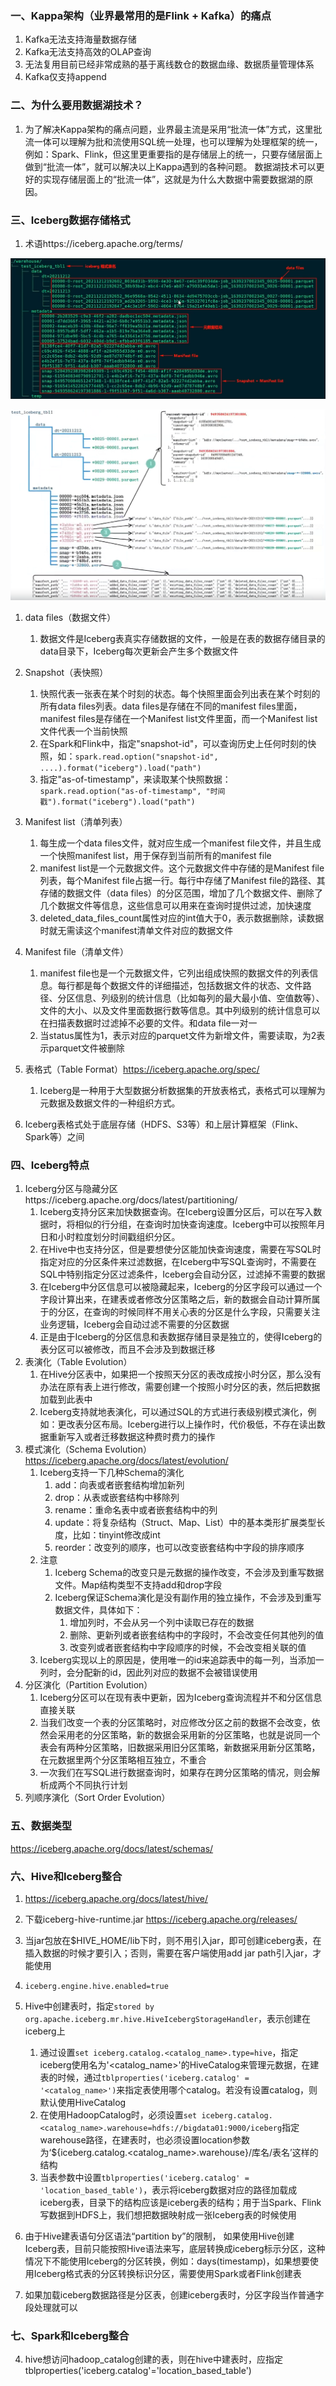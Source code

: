 ### 一、Kappa架构（业界最常用的是Flink + Kafka）的痛点

1. Kafka无法支持海量数据存储
2. Kafka无法支持高效的OLAP查询
3. 无法复用目前已经非常成熟的基于离线数仓的数据血缘、数据质量管理体系
4. Kafka仅支持append

### 二、为什么要用数据湖技术？

1. 为了解决Kappa架构的痛点问题，业界最主流是采用“批流一体”方式，这里批流一体可以理解为批和流使用SQL统一处理，也可以理解为处理框架的统一，
例如：Spark、Flink，但这里更重要指的是存储层上的统一，只要存储层面上做到“批流一体”，就可以解决以上Kappa遇到的各种问题。
数据湖技术可以更好的实现存储层面上的“批流一体”，这就是为什么大数据中需要数据湖的原因。

### 三、Iceberg数据存储格式

1. 术语https://iceberg.apache.org/terms/

![Hive整合Iceberg文件目录结构](./image/Hive整合Iceberg文件目录结构.png?msec=1667553515567)

![Iceberg查询最新数据](./image/Iceberg查询最新数据.png?msec=1667553515566)

1. data files（数据文件）
   1. 数据文件是Iceberg表真实存储数据的文件，一般是在表的数据存储目录的data目录下，Iceberg每次更新会产生多个数据文件
2. Snapshot（表快照）
   1. 快照代表一张表在某个时刻的状态。每个快照里面会列出表在某个时刻的所有data files列表。data files是存储在不同的manifest files里面，manifest files是存储在一个Manifest list文件里面，而一个Manifest list文件代表一个当前快照
   2. 在Spark和Flink中，指定"snapshot-id"，可以查询历史上任何时刻的快照，如：`spark.read.option("snapshot-id", ....).format("iceberg").load("path")`
   3. 指定"as-of-timestamp"，来读取某个快照数据：`spark.read.option("as-of-timestamp", "时间戳").format("iceberg").load("path")`
3. Manifest list（清单列表）
   1. 每生成一个data files文件，就对应生成一个manifest file文件，并且生成一个快照manifest list，用于保存到当前所有的manifest file
   2. manifest list是一个元数据文件。这个元数据文件中存储的是Manifest file列表，每个Manifest file占据一行。每行中存储了Manifest file的路径、其存储的数据文件（data files）的分区范围，增加了几个数据文件、删除了几个数据文件等信息，这些信息可以用来在查询时提供过滤，加快速度
   3. deleted_data_files_count属性对应的int值大于0，表示数据删除，读数据时就无需读这个manifest清单文件对应的数据文件
4. Manifest file（清单文件）
   1. manifest file也是一个元数据文件，它列出组成快照的数据文件的列表信息。每行都是每个数据文件的详细描述，包括数据文件的状态、文件路径、分区信息、列级别的统计信息（比如每列的最大最小值、空值数等）、文件的大小、以及文件里面数据行数等信息。其中列级别的统计信息可以在扫描表数据时过滤掉不必要的文件。和data file一对一
   2. 当status属性为1，表示对应的parquet文件为新增文件，需要读取，为2表示parquet文件被删除
2. 表格式（Table Format）https://iceberg.apache.org/spec/

   1. Iceberg是一种用于大型数据分析数据集的开放表格式，表格式可以理解为元数据及数据文件的一种组织方式。
2. Iceberg表格式处于底层存储（HDFS、S3等）和上层计算框架（Flink、Spark等）之间

### 四、Iceberg特点

1. Iceberg分区与隐藏分区https://iceberg.apache.org/docs/latest/partitioning/
   1. Iceberg支持分区来加快数据查询。在Iceberg设置分区后，可以在写入数据时，将相似的行分组，在查询时加快查询速度。Iceberg中可以按照年月日和小时粒度划分时间戳组织分区。
   2. 在Hive中也支持分区，但是要想使分区能加快查询速度，需要在写SQL时指定对应的分区条件来过滤数据，在Iceberg中写SQL查询时，不需要在SQL中特别指定分区过滤条件，Iceberg会自动分区，过滤掉不需要的数据
   3. 在Iceberg中分区信息可以被隐藏起来，Iceberg的分区字段可以通过一个字段计算出来，在建表或者修改分区策略之后，新的数据会自动计算所属于的分区，在查询的时候同样不用关心表的分区是什么字段，只需要关注业务逻辑，Iceberg会自动过滤不需要的分区数据
   4. 正是由于Iceberg的分区信息和表数据存储目录是独立的，使得Iceberg的表分区可以被修改，而且不会涉及到数据迁移
2. 表演化（Table Evolution）
   1. 在Hive分区表中，如果把一个按照天分区的表改成按小时分区，那么没有办法在原有表上进行修改，需要创建一个按照小时分区的表，然后把数据加载到此表中
   2. Iceberg支持就地表演化，可以通过SQL的方式进行表级别模式演化，例如：更改表分区布局。Iceberg进行以上操作时，代价极低，不存在读出数据重新写入或者迁移数据这种费时费力的操作
3. 模式演化（Schema Evolution）https://iceberg.apache.org/docs/latest/evolution/
   1. Iceberg支持一下几种Schema的演化
      1. add：向表或者嵌套结构增加新列
      2. drop：从表或嵌套结构中移除列
      3. rename：重命名表中或者嵌套结构中的列
      4. update：将复杂结构（Struct、Map、List）中的基本类形扩展类型长度，比如：tinyint修改成int
      5. reorder：改变列的顺序，也可以改变嵌套结构中字段的排序顺序
   2. 注意
      1. Iceberg Schema的改变只是元数据的操作改变，不会涉及到重写数据文件。Map结构类型不支持add和drop字段
      2. Iceberg保证Schema演化是没有副作用的独立操作，不会涉及到重写数据文件，具体如下：
         1. 增加列时，不会从另一个列中读取已存在的数据
         2. 删除、更新列或者嵌套结构中的字段时，不会改变任何其他列的值
         3. 改变列或者嵌套结构中字段顺序的时候，不会改变相关联的值
   3. Iceberg实现以上的原因是，使用唯一的id来追踪表中的每一列，当添加一列时，会分配新的id，因此列对应的数据不会被错误使用
4. 分区演化（Partition Evolution）
   1. Iceberg分区可以在现有表中更新，因为Iceberg查询流程并不和分区信息直接关联
   2. 当我们改变一个表的分区策略时，对应修改分区之前的数据不会改变，依然会采用老的分区策略，新的数据会采用新的分区策略，也就是说同一个表会有两种分区策略，旧数据采用旧分区策略，新数据采用新分区策略，在元数据里两个分区策略相互独立，不重合
   3. 一次我们在写SQL进行数据查询时，如果存在跨分区策略的情况，则会解析成两个不同执行计划
5. 列顺序演化（Sort Order Evolution）

### 五、数据类型

https://iceberg.apache.org/docs/latest/schemas/

### 六、Hive和Iceberg整合

1. https://iceberg.apache.org/docs/latest/hive/

2. 下载iceberg-hive-runtime.jar https://iceberg.apache.org/releases/

3. 当jar包放在$HIVE_HOME/lib下时，则不用引入jar，即可创建iceberg表，在插入数据的时候才要引入；否则，需要在客户端使用add jar path引入jar，才能使用

4.     iceberg.engine.hive.enabled=true

5. Hive中创建表时，指定`stored by org.apache.iceberg.mr.hive.HiveIcebergStorageHandler`，表示创建在iceberg上

   1. 通过设置`set iceberg.catalog.<catalog_name>.type=hive`，指定iceberg使用名为'<catalog_name>'的HiveCatalog来管理元数据，在建表的时候，通过`tblproperties('iceberg.catalog' = '<catalog_name>')`来指定表使用哪个catalog。若没有设置catalog，则默认使用HiveCatalog
   2. 在使用HadoopCatalog时，必须设置`set iceberg.catalog.<catalog_name>.warehouse=hdfs://bigdata01:9000/iceberg`指定warehouse路径，在建表时，也必须设置location参数为‘${iceberg.catalog.<catalog_name>.warehouse}/库名/表名’这样的结构
   3. 当表参数中设置`tblproperties('iceberg.catalog' = 'location_based_table')`，表示将iceberg数据对应的路径加载成iceberg表，目录下的结构应该是iceberg表的结构；用于当Spark、Flink写数据到HDFS上，我们想把数据映射成一张Iceberg表的时候使用
6. 由于Hive建表语句分区语法“partition by”的限制， 如果使用Hive创建Iceberg表，目前只能按照Hive语法来写，底层转换成iceberg标示分区，这种情况下不能使用Iceberg的分区转换，例如：days(timestamp)，如果想要使用Iceberg格式表的分区转换标识分区，需要使用Spark或者Flink创建表

7. 如果加载iceberg数据路径是分区表，创建iceberg表时，分区字段当作普通字段处理就可以


### 七、Spark和Iceberg整合

4. hive想访问hadoop_catalog创建的表，则在hive中建表时，应指定tblproperties('iceberg.catalog'='location_based_table')